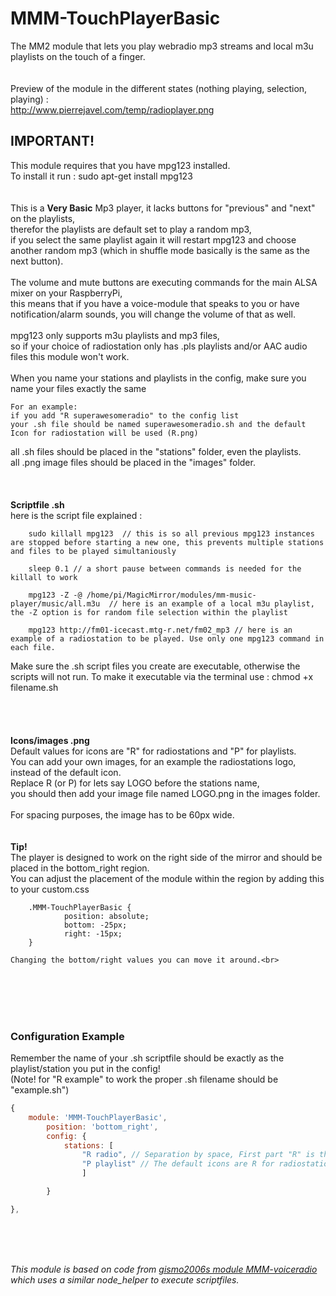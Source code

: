 # MMM-TouchPlayerBasic<br>
The MM2 module that lets you play webradio mp3 streams and local m3u playlists on the touch of a finger.<br>
<br>
<br>
Preview of the module in the different states (nothing playing, selection, playing) :<br>
http://www.pierrejavel.com/temp/radioplayer.png


<h2>IMPORTANT!</h2>
This module requires that you have mpg123 installed.<br>
To install it run : sudo apt-get install mpg123
<br>
<br>
<br>
This is a <b>Very Basic</b> Mp3 player, it lacks buttons for "previous" and "next" on the playlists,<br>
therefor the playlists are default set to play a random mp3,<br>
if you select the same playlist again it will restart mpg123 and choose another random mp3 (which in shuffle mode basically is the same as the next button).<br>
<br>
The volume and mute buttons are executing commands for the main ALSA mixer on your RaspberryPi,<br>
this means that if you have a voice-module that speaks to you or have notification/alarm sounds, you will change the volume of that as well.<br>
<br>
mpg123 only supports m3u playlists and mp3 files,<br>
so if your choice of radiostation only has .pls playlists and/or AAC audio files this module won't work.<br>
<br>
When you name your stations and playlists in the config, make sure you name your files exactly the same

	For an example:
	if you add "R superawesomeradio" to the config list
	your .sh file should be named superawesomeradio.sh and the default Icon for radiostation will be used (R.png)

all .sh files should be placed in the "stations" folder, even the playlists.<br>
all .png image files should be placed in the "images" folder.
<br>
<br>
<br>
<br>
<b>Scriptfile .sh</b><br>
	here is the script file explained :

		sudo killall mpg123  // this is so all previous mpg123 instances are stopped before starting a new one, this prevents multiple stations and files to be played simultaniously

		sleep 0.1 // a short pause between commands is needed for the killall to work

		mpg123 -Z -@ /home/pi/MagicMirror/modules/mm-music-player/music/all.m3u  // here is an example of a local m3u playlist, the -Z option is for random file selection within the playlist

		mpg123 http://fm01-icecast.mtg-r.net/fm02_mp3 // here is an example of a radiostation to be played. Use only one mpg123 command in each file.


Make sure the .sh script files you create are executable, otherwise the scripts will not run.
To make it executable via the terminal use : chmod +x filename.sh  
<br>
<br>
<br>
<br>
<b>Icons/images .png</b><br>
	Default values for icons are "R" for radiostations and "P" for playlists.<br>
	You can add your own images, for an example the radiostations logo, instead of the default icon.<br>
	Replace R (or P) for lets say LOGO before the stations name,<br>
	you should then add your image file named LOGO.png in the images folder.<br>
<br>
	For spacing purposes, the image has to be 60px wide.<br>
<br>
<br>
<b>Tip!</b><br>
	The player is designed to work on the right side of the mirror and should be placed in the bottom_right region.<br>
	You can adjust the placement of the module within the region by adding this to your custom.css<br>

		.MMM-TouchPlayerBasic {
	    		position: absolute;
	    		bottom: -25px;
	    		right: -15px;
		}

	Changing the bottom/right values you can move it around.<br>

<br>
<br>
<br>
<br>
<h3>Configuration Example</h3>
	Remember the name of your .sh scriptfile should be exactly as the playlist/station you put in the config!<br>
	(Note! for "R example" to work the proper .sh filename should be "example.sh")

````javascript
{
	module: 'MMM-TouchPlayerBasic',
		position: 'bottom_right',
		config: {
			stations: [
				"R radio", // Separation by space, First part "R" is the .png image filename, the second is .sh script name
				"P playlist" // The default icons are R for radiostation and P for playlist icon.
				]

		}

},
````

<br>
<br>
<br>

<i>This module is based on code from <a href="https://github.com/gismo2006/MMM-Myvoiceradio">gismo2006s module MMM-voiceradio</a> which uses a similar node_helper to execute scriptfiles.</i>
